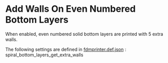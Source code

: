 # Add Walls On Even Numbered Bottom Layers

When enabled, even numbered solid bottom layers are printed with 5 extra walls.

The following settings are defined in [fdmprinter.def.json](https://github.com/smartavionics/Cura/blob/mb-master/resources/definitions/fdmprinter.def.json) : spiral_bottom_layers_get_extra_walls
